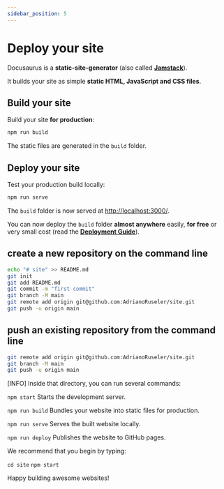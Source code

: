 ```yaml
---
sidebar_position: 5
---
```


# Deploy your site

Docusaurus is a **static-site-generator** (also called **[Jamstack](https://jamstack.org/)**).

It builds your site as simple **static HTML, JavaScript and CSS files**.

## Build your site

Build your site **for production**:

```bash
npm run build
```

The static files are generated in the `build` folder.

## Deploy your site

Test your production build locally:

```bash
npm run serve
```

The `build` folder is now served at [http://localhost:3000/](http://localhost:3000/).

You can now deploy the `build` folder **almost anywhere** easily, **for free** or very small cost (read the **[Deployment Guide](https://docusaurus.io/docs/deployment)**).

## create a new repository on the command line

```bash
echo "# site" >> README.md
git init
git add README.md
git commit -m "first commit"
git branch -M main
git remote add origin git@github.com:AdrianoRuseler/site.git
git push -u origin main
```

## push an existing repository from the command line

```bash
git remote add origin git@github.com:AdrianoRuseler/site.git
git branch -M main
git push -u origin main
```

[INFO] Inside that directory, you can run several commands:

`npm start`
Starts the development server.

`npm run build`
Bundles your website into static files for production.

`npm run serve`
Serves the built website locally.

`npm run deploy`
Publishes the website to GitHub pages.

We recommend that you begin by typing:

`cd site`
`npm start`

Happy building awesome websites!
